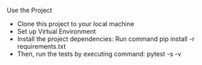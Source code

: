 Use the Project
- Clone this project to your local machine
- Set up Virtual Environment
- Install the project dependencies: Run command pip install -r requirements.txt
- Then, run the tests by executing command: pytest -s -v
